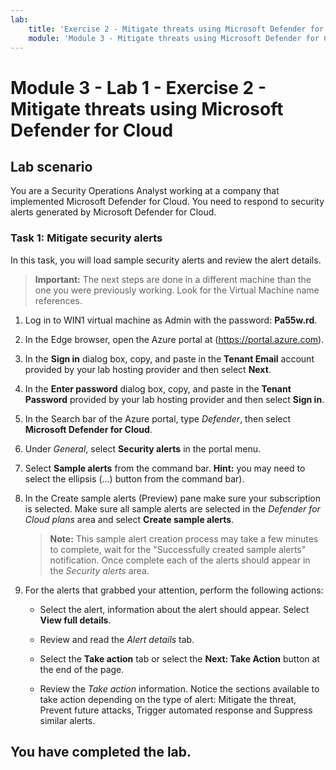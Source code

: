 ```yaml
---
lab:
    title: 'Exercise 2 - Mitigate threats using Microsoft Defender for Cloud'
    module: 'Module 3 - Mitigate threats using Microsoft Defender for Cloud'
---
```


# Module 3 - Lab 1 - Exercise 2 - Mitigate threats using Microsoft Defender for Cloud

## Lab scenario

You are a Security Operations Analyst working at a company that implemented Microsoft Defender for Cloud. You need to respond to security alerts generated by Microsoft Defender for Cloud.


### Task 1: Mitigate security alerts

In this task, you will load sample security alerts and review the alert details.

>**Important:** The next steps are done in a different machine than the one you were previously working. Look for the Virtual Machine name references.

1. Log in to WIN1 virtual machine as Admin with the password: **Pa55w.rd**.  

1. In the Edge browser, open the Azure portal at (https://portal.azure.com).

1. In the **Sign in** dialog box, copy, and paste in the **Tenant Email** account provided by your lab hosting provider and then select **Next**.

1. In the **Enter password** dialog box, copy, and paste in the **Tenant Password** provided by your lab hosting provider and then select **Sign in**.

1. In the Search bar of the Azure portal, type *Defender*, then select **Microsoft Defender for Cloud**.

1. Under *General*, select **Security alerts** in the portal menu.

1. Select **Sample alerts** from the command bar. **Hint:** you may need to select the ellipsis (...) button from the command bar).

1. In the Create sample alerts (Preview) pane make sure your subscription is selected. Make sure all sample alerts are selected in the *Defender for Cloud plans* area and select **Create sample alerts**.  

    >**Note:** This sample alert creation process may take a few minutes to complete, wait for the "Successfully created sample alerts" notification. Once complete each of the alerts should appear in the *Security alerts* area.

1. For the alerts that grabbed your attention, perform the following actions:

    - Select the alert, information about the alert should appear. Select **View full details**.

    - Review and read the *Alert details* tab.

    - Select the **Take action** tab or select the **Next: Take Action** button at the end of the page.

    - Review the *Take action* information. Notice the sections available to take action depending on the type of alert: Mitigate the threat, Prevent future attacks, Trigger automated response and Suppress similar alerts.

## You have completed the lab.

